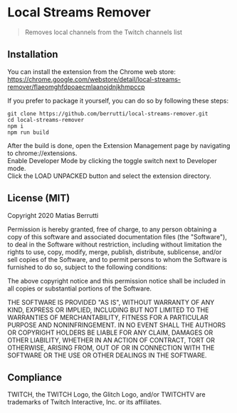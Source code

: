 # Local Streams Remover

> Removes local channels from the Twitch channels list

## Installation

You can install the extension from the Chrome web store:  
https://chrome.google.com/webstore/detail/local-streams-remover/flaeomghfdpoaecmlaanojdnjkhmpccp

If you prefer to package it yourself, you can do so by following these steps:

```
git clone https://github.com/berrutti/local-streams-remover.git
cd local-streams-remover
npm i
npm run build
```

After the build is done, open the Extension Management page by navigating to chrome://extensions.  
Enable Developer Mode by clicking the toggle switch next to Developer mode.  
Click the LOAD UNPACKED button and select the extension directory.  

## License (MIT)

Copyright 2020 Matias Berrutti

Permission is hereby granted, free of charge, to any person obtaining a copy of
this software and associated documentation files (the "Software"), to deal in
the Software without restriction, including without limitation the rights to
use, copy, modify, merge, publish, distribute, sublicense, and/or sell copies of
the Software, and to permit persons to whom the Software is furnished to do so,
subject to the following conditions:

The above copyright notice and this permission notice shall be included in all
copies or substantial portions of the Software.

THE SOFTWARE IS PROVIDED "AS IS", WITHOUT WARRANTY OF ANY KIND, EXPRESS OR
IMPLIED, INCLUDING BUT NOT LIMITED TO THE WARRANTIES OF MERCHANTABILITY, FITNESS
FOR A PARTICULAR PURPOSE AND NONINFRINGEMENT. IN NO EVENT SHALL THE AUTHORS OR
COPYRIGHT HOLDERS BE LIABLE FOR ANY CLAIM, DAMAGES OR OTHER LIABILITY, WHETHER
IN AN ACTION OF CONTRACT, TORT OR OTHERWISE, ARISING FROM, OUT OF OR IN
CONNECTION WITH THE SOFTWARE OR THE USE OR OTHER DEALINGS IN THE SOFTWARE.

## Compliance

TWITCH, the TWITCH Logo, the Glitch Logo, and/or TWITCHTV are trademarks of Twitch Interactive, Inc. or its affiliates.  